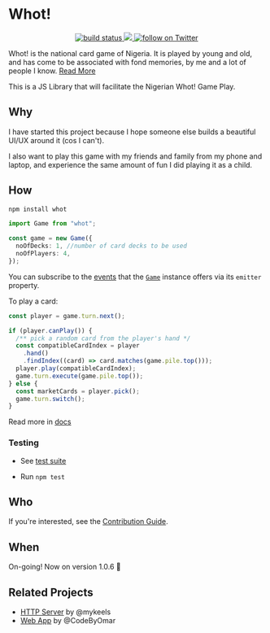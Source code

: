 # Whot!

<p align="center">
  <a href="https://github.com/mykeels/whot/actions/workflows/ci-app-test.yml">
    <img
      src="https://github.com/mykeels/whot/actions/workflows/ci-app-test.yml/badge.svg"
      alt="build status"
    />
  </a>
  <a
    href="https://github.com/mykeels/whot/graphs/contributors"
    alt="Contributors"
  >
    <img src="https://img.shields.io/github/contributors/mykeels/whot" />
  </a>
  <a href="https://twitter.com/intent/follow?screen_name=mykeels">
    <img
      src="https://img.shields.io/twitter/follow/mykeels?style=social&logo=twitter"
      alt="follow on Twitter"
    />
  </a>
</p>


Whot! is the national card game of Nigeria. It is played by young and old, and has come to be associated with fond memories, by me and a lot of people I know. [Read More](https://www.pagat.com/com/whot.html)

This is a JS Library that will facilitate the Nigerian Whot! Game Play.

## Why

I have started this project because I hope someone else builds a beautiful UI/UX around it (cos I can't).

I also want to play this game with my friends and family from my phone and laptop, and experience the same amount of fun I did playing it as a child.

## How

```bash
npm install whot
```

```ts
import Game from "whot";

const game = new Game({
  noOfDecks: 1, //number of card decks to be used
  noOfPlayers: 4,
});
```

You can subscribe to the [events](./docs/events.md) that the [`Game`](./docs/game.md) instance offers via its `emitter` property.

To play a card:

```js
const player = game.turn.next();

if (player.canPlay()) {
  /** pick a random card from the player's hand */
  const compatibleCardIndex = player
    .hand()
    .findIndex((card) => card.matches(game.pile.top()));
  player.play(compatibleCardIndex);
  game.turn.execute(game.pile.top());
} else {
  const marketCards = player.pick();
  game.turn.switch();
}
```

Read more in [docs](./docs)

### Testing

- See [test suite](./tests)

- Run `npm test`

## Who

If you're interested, see the [Contribution Guide](./CONTRIBUTION.md).

## When

On-going! Now on version 1.0.6 🙌

## Related Projects

- [HTTP Server](https://github.com/mykeels/whot-server) by @mykeels
- [Web App](https://github.com/CodeByOmar/whot-app) by @CodeByOmar
